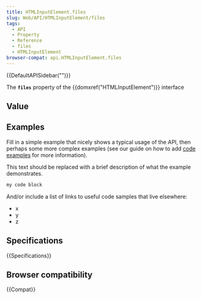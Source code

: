 ```yaml
---
title: HTMLInputElement.files
slug: Web/API/HTMLInputElement/files
tags:
  - API
  - Property
  - Reference
  - files
  - HTMLInputElement
browser-compat: api.HTMLInputElement.files
---
```

{{DefaultAPISidebar("")}}

The **`files`** property of the {{domxref("HTMLInputElement")}} interface 

## Value



## Examples

Fill in a simple example that nicely shows a typical usage of the API, then perhaps some more complex examples (see our guide on how to add [code examples](/en-US/docs/MDN/Contribute/Structures/Code_examples) for more information).

This text should be replaced with a brief description of what the example demonstrates.

```js
my code block
```

And/or include a list of links to useful code samples that live elsewhere:

*   x
*   y
*   z

## Specifications

{{Specifications}}

## Browser compatibility

{{Compat}}


